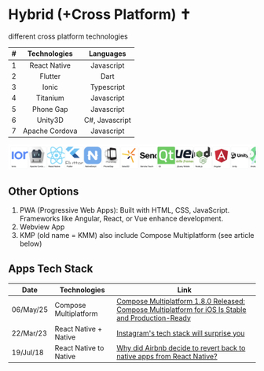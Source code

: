 # Hybrid (+Cross Platform) ✝️
different cross platform technologies

#|Technologies|Languages
:-:|:-:|:-:
1|React Native|Javascript
2|Flutter|Dart
3|Ionic|Typescript
4|Titanium|Javascript
5|Phone Gap|Javascript
6|Unity3D|C#, Javascript
7|Apache Cordova|Javascript

![alt text](!/hybrid.png)

## Other Options

1. PWA (Progressive Web Apps): Built with HTML, CSS, JavaScript. Frameworks like Angular, React, or Vue enhance development.
2. Webview App
3. KMP (old name = KMM) also include Compose Multiplatform (see article below)

## Apps Tech Stack

Date|Technologies|Link
-|-|-
06/May/25|Compose Multiplatform|[Compose Multiplatform 1.8.0 Released: Compose Multiplatform for iOS Is Stable and Production-Ready](https://blog.jetbrains.com/kotlin/2025/05/compose-multiplatform-1-8-0-released-compose-multiplatform-for-ios-is-stable-and-production-ready/)
22/Mar/23|React Native + Native|[Instagram's tech stack will surprise you](https://www.youtube.com/watch?v=ODKzJrrHua0)
19/Jul/18|React Native to Native|[Why did Airbnb decide to revert back to native apps from React Native?](https://www.quora.com/Why-did-Airbnb-decide-to-revert-back-to-native-apps-from-React-Native)



